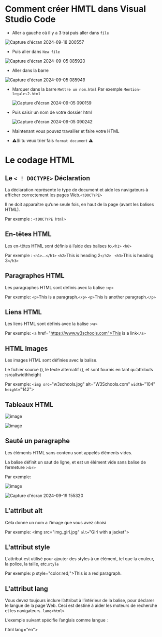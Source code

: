 # Comment créer HMTL dans Visual Studio Code 


* Aller a gauche où il y a 3 trai puis aller dans `file` 

![Capture d'écran 2024-09-18 200557](https://github.com/user-attachments/assets/a5d0aa2a-e5fc-4f76-93ac-65ed65f25d84)


* Puis aller dans `New file`

![Capture d'écran 2024-09-05 085920](https://github.com/user-attachments/assets/1d07607a-ed18-43f5-88f4-79b89b92a533)


* Aller dans la barre 

![Capture d'écran 2024-09-05 085949](https://github.com/user-attachments/assets/c8bd4070-a305-4514-8789-440ed9fb4e85)

* Marquer dans la barre `Mettre un nom.html` Par exemple  `Mention-legales2.html`

  ![Capture d'écran 2024-09-05 090159](https://github.com/user-attachments/assets/9723ffb1-c46d-42e9-b290-e9a4b50d943d)


* Puis saisir un nom de votre dossier html

  ![Capture d'écran 2024-09-05 090242](https://github.com/user-attachments/assets/ad303985-4318-4a25-8515-7006c0ba96b7)


* Maintenant vous pouvez travailler et faire votre HTML 

* ⚠️Si tu veux trier fais `format document` ⚠️

# Le codage HTML 

## Le `< ! DOCTYPE>` Déclaration 

La déclaration représente le type de document et aide les navigateurs à afficher correctement les pages Web.`<!DOCTYPE>`

Il ne doit apparaître qu’une seule fois, en haut de la page (avant les balises HTML).

Par exemple : `<!DOCTYPE html>`


## En-têtes HTML

Les en-têtes HTML sont définis à l’aide des balises to.`<h1>` `<h6>`

Par exemple : `<h1>`...`</h1>`
              `<h2>`This is heading 2`</h2>`
             ` <h3>`This is heading 3`</h3>`


## Paragraphes HTML

Les paragraphes HTML sont définis avec la balise :`<p>`

Par exemple:
`<p>`This is a paragraph.`</p>`
`<p>`This is another paragraph.`</p>`


## Liens HTML

Les liens HTML sont définis avec la balise :`<a>`

Par exemple: 
`<a` href="https://www.w3schools.com">This is a link`</a>`


## HTML Images

Les images HTML sont définies avec la balise.<img>

Le fichier source (), le texte alternatif (), et sont fournis en tant qu’attributs :srcaltwidthheight


Par exemple: 
`<img src=`"w3schools.jpg" alt="W3Schools.com" `width=`"104" `height=`"142">


## Tableaux HTML



![image](https://github.com/user-attachments/assets/29b42a1d-51d2-4d29-8780-bb0238720a07)




![image](https://github.com/user-attachments/assets/19423fd6-41c9-4f1e-bae9-5ac06954e247)



## Sauté un paragraphe 

Les éléments HTML sans contenu sont appelés éléments vides.

La balise définit un saut de ligne, et est un élément vide sans balise de fermeture :`<br>`


Par exemple:

![image](https://github.com/user-attachments/assets/03b4116b-2a8b-4458-937b-dc55dc92445d)


![Capture d'écran 2024-09-19 155320](https://github.com/user-attachments/assets/6d7e43e0-3550-4c6d-9618-fee66b669cfb)





## L'attribut alt 

Cela donne un nom a l'image que vous avez choisi 

Par exemple: 
<img src="img_girl.jpg" `alt=`"Girl with a jacket">


## L'attribut style 

L’attribut est utilisé pour ajouter des styles à un élément, tel que la couleur, la police, la taille, etc.`style`

Par exemple: 
p style="color:red;">This is a red paragraph.</p> 


## L'attribut lang 

Vous devez toujours inclure l’attribut à l’intérieur de la balise, pour déclarer le langue de la page Web. Ceci est destiné à aider les moteurs de recherche et les navigateurs. `lang<html>`

L’exemple suivant spécifie l’anglais comme langue :

html lang="en"> 


